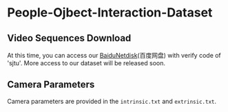 # People-Ojbect-Interaction-Dataset

## Video Sequences Download

At this time, you can access our [BaiduNetdisk](https://pan.baidu.com/s/11T6I3Mw7axq0qwiPNz43Zw?pwd=sjtu )(百度网盘) with verify code of 'sjtu'. More access to our dataset will be released soon.

## Camera Parameters

Camera parameters are provided in the `intrinsic.txt` and `extrinsic.txt`.
